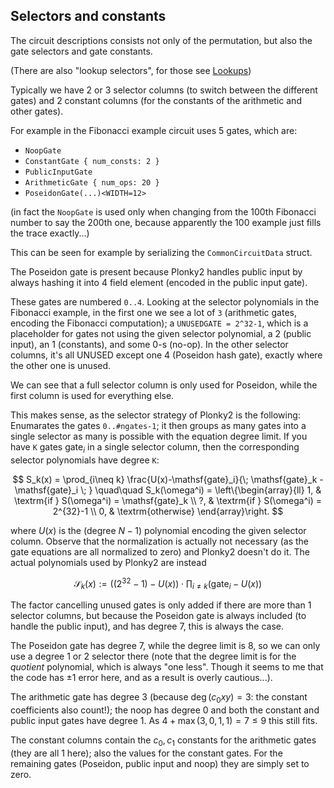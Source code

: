 Selectors and constants
-----------------------

The circuit descriptions consists not only of the permutation, but also the gate selectors and gate constants.

(There are also "lookup selectors", for those see [Lookups](Lookups.md))

Typically we have 2 or 3 selector columns (to switch between the different gates) and 2 constant columns (for the constants of the arithmetic and other gates).

For example in the Fibonacci example circuit uses 5 gates, which are:

  - `NoopGate`
  - `ConstantGate { num_consts: 2 }`
  - `PublicInputGate`
  - `ArithmeticGate { num_ops: 20 }`
  - `PoseidonGate(...)<WIDTH=12>`

(in fact the `NoopGate` is used only when changing from the 100th Fibonacci number to say the 200th one, because apparently the 100 example just fills the trace exactly...)

This can be seen for example by serializing the `CommonCircuitData` struct. 

The Poseidon gate is present because Plonky2 handles public input by always hashing it into 4 field element (encoded in the public input gate).

These gates are numbered `0..4`. Looking at the selector polynomials in the Fibonacci example, in the first one we see a lot of `3` (arithmetic gates, encoding the Fibonacci computation); a `UNUSEDGATE = 2^32-1`, which is a placeholder for gates not using the given selector polynomial, a 2 (public input), an 1 (constants), and some 0-s (no-op). In the other selector columns, it's all UNUSED except one 4 (Poseidon hash gate), exactly where the other one is unused.

We can see that a full selector column is only used for Poseidon, while the first column is used for everything else.

This makes sense, as the selector strategy of Plonky2 is the following: Enumarates the gates `0..#ngates-1`; it then groups as many gates into a single selector as many is possible with the equation degree limit. If you have `K` gates $\mathsf{gate}_i$ in a single selector column, then the corresponding selector polynomials have degree `K`:

$$
S_k(x) = \prod_{i\neq k} \frac{U(x)-\mathsf{gate}_i}{\; \mathsf{gate}_k - \mathsf{gate}_i \; } \quad\quad
S_k(\omega^i) = \left\{\begin{array}{ll}
1, & \textrm{if } S(\omega^i) = \mathsf{gate}_k \\
?, & \textrm{if } S(\omega^i) = 2^{32}-1 \\
0, & \textrm{otherwise}
\end{array}\right.
$$

where $U(x)$ is the (degree $N-1$) polynomial encoding the given selector column. Observe that the normalization is actually not necessary (as the gate equations are all normalized to zero) and Plonky2 doesn't do it. The actual polynomials used by Plonky2 are instead

$$\mathcal{S}_k(x) := \big((2^{32}-1)-U(x)\big)\cdot \prod_{i\neq k} \big(\mathsf{gate}_i-U(x)\big)$$

The factor cancelling unused gates is only added if there are more than 1 selector columns, but because the Poseidon gate is always included (to handle the public input), and has degree 7, this is always the case.

The Poseidon gate has degree 7, while the degree limit is 8, so we can only use a degree 1 or 2 selector there (note that the degree limit is for the _quotient_ polynomial, which is always "one less". Though it seems to me that the code has $\pm 1$ error here, and as a result is overly cautious...). 

The arithmetic gate has degree 3 (because $\deg(c_0xy)=3$: the constant coefficients also count!); the noop has degree 0 and both the constant and public input gates have degree 1. As $4+\max(3,0,1,1)=7\le 9$ this still fits.

The constant columns contain the $c_0,c_1$ constants for the arithmetic gates (they are all 1 here); also the  values for the constant gates. For the remaining gates (Poseidon, public input and noop) they are simply set to zero.
